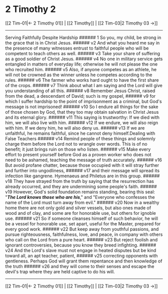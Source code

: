 # 2 Timothy 2

[[2 Tim-01|← 2 Timothy 01]] | [[2 Timothy]] | [[2 Tim-03|2 Timothy 03 →]]
***

Serving Faithfully Despite Hardship ###### 1 So you, my child, be strong in the grace that is in Christ Jesus. ###### v2 And what you heard me say in the presence of many witnesses entrust to faithful people who will be competent to teach others as well. ###### v3 Take your share of suffering as a good soldier of Christ Jesus. ###### v4 No one in military service gets entangled in matters of everyday life; otherwise he will not please the one who recruited him. ###### v5 Also, if anyone competes as an athlete, he will not be crowned as the winner unless he competes according to the rules. ###### v6 The farmer who works hard ought to have the first share of the crops. ###### v7 Think about what I am saying and the Lord will give you understanding of all this. ###### v8 Remember Jesus Christ, raised from the dead, a descendant of David; such is my gospel, ###### v9 for which I suffer hardship to the point of imprisonment as a criminal, but God's message is not imprisoned! ###### v10 So I endure all things for the sake of those chosen by God, that they too may obtain salvation in Christ Jesus and its eternal glory. ###### v11 This saying is trustworthy: If we died with him, we will also live with him. ###### v12 If we endure, we will also reign with him. If we deny him, he will also deny us. ###### v13 If we are unfaithful, he remains faithful, since he cannot deny himself.Dealing with False Teachers ###### v14 Remind people of these things and solemnly charge them before the Lord not to wrangle over words. This is of no benefit; it just brings ruin on those who listen. ###### v15 Make every effort to present yourself before God as a proven worker who does not need to be ashamed, teaching the message of truth accurately. ###### v16 But avoid profane chatter, because those occupied with it will stray further and further into ungodliness, ###### v17 and their message will spread its infection like gangrene. Hymenaeus and Philetus are in this group. ###### v18 They have strayed from the truth by saying that the resurrection has already occurred, and they are undermining some people's faith. ###### v19 However, God's solid foundation remains standing, bearing this seal: "**_The Lord knows those who are his_**," and "Everyone who confesses the name of the Lord must turn away from evil." ###### v20 Now in a wealthy home there are not only gold and silver vessels, but also ones made of wood and of clay, and some are for honorable use, but others for ignoble use. ###### v21 So if someone cleanses himself of such behavior, he will be a vessel for honorable use, set apart, useful for the Master, prepared for every good work. ###### v22 But keep away from youthful passions, and pursue righteousness, faithfulness, love, and peace, in company with others who call on the Lord from a pure heart. ###### v23 But reject foolish and ignorant controversies, because you know they breed infighting. ###### v24 And the Lord's slave must not engage in heated disputes but be kind toward all, an apt teacher, patient, ###### v25 correcting opponents with gentleness. Perhaps God will grant them repentance and then knowledge of the truth ###### v26 and they will come to their senses and escape the devil's trap where they are held captive to do his will.

***
[[2 Tim-01|← 2 Timothy 01]] | [[2 Timothy]] | [[2 Tim-03|2 Timothy 03 →]]
